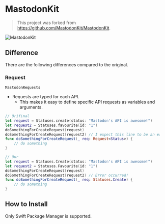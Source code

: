 # MastodonKit

> This project was forked from https://github.com/MastodonKit/MastodonKit.

![MastodonKit](https://cloud.githubusercontent.com/assets/19753339/26019845/f64df19a-3778-11e7-8482-e09e187f3923.png)

## Difference

There are the following differences compared to the original.

### Request

`MastodonRequests`

- Requests are typed for each API.
  - This makes it easy to define specific API requests as variables and arguments.

```swift
// Orifinal
let request = Statuses.create(status: "Mastodon's API is awesome!")
let request2 = Statuses.favourite(id: "1")
doSomethingForCreateRequest(request)
doSomethingForCreateRequest(request2) // I expect this line to be an error.
func doSomethingForCreateRequest(_ req: Request<Status>) {
    // do something
}

// Our
let request = Statuses.Create(status: "Mastodon's API is awesome!")
let request2 = Statuses.Favourite(id: "1")
doSomethingForCreateRequest(request)
doSomethingForCreateRequest(request2) // Error occurred!
func doSomethingForCreateRequest(_ req: Statuses.Create) {
    // do something
}
```

## How to Install

Only Swift Package Manager is supported.
